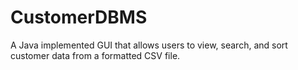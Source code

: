 # CustomerDBMS
A Java implemented GUI that allows users to view, search, and sort customer data from a formatted CSV file.
